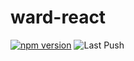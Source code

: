 # ward-react

[![npm version](https://badge.fury.io/js/@uncover%2Fward-react.svg)](https://badge.fury.io/js/@uncover%2Fward-react)
![Last Push](https://github.com/ash-uncover/ward-react/actions/workflows/publish-npm.yml/badge.svg)
